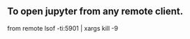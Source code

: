 To open jupyter from any remote client.
--------------------------------------
from remote 
lsof -ti:5901 | xargs kill -9
